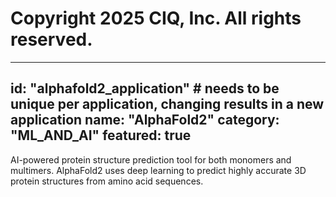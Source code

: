 # Copyright 2025 CIQ, Inc. All rights reserved.
---
id: "alphafold2_application" # needs to be **unique** per application, changing results in a new application
name: "AlphaFold2"
category: "ML_AND_AI"
featured: true
---
AI-powered protein structure prediction tool for both monomers and multimers. AlphaFold2 uses deep learning to predict highly accurate 3D protein structures from amino acid sequences.
